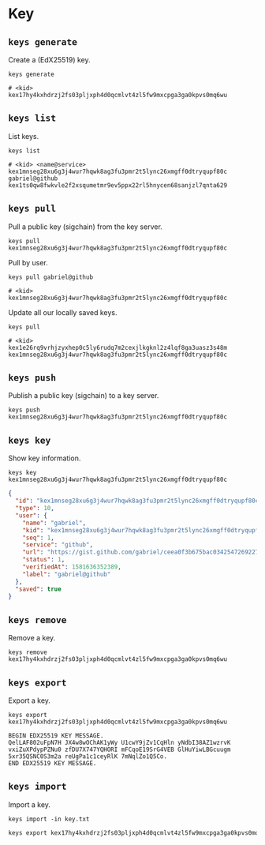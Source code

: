 # Key

## `keys generate`

Create a (EdX25519) key.

```shell
keys generate

# <kid>
kex17hy4kxhdrzj2fs03pljxph4d0qcmlvt4zl5fw9mxcpga3ga0kpvs0mq6wu
```

## `keys list`

List keys.

```shell
keys list

# <kid> <name@service>
kex1mnseg28xu6g3j4wur7hqwk8ag3fu3pmr2t5lync26xmgff0dtryqupf80c gabriel@github
kex1ts0qw8fwkvle2f2xsqumetmr9ev5ppx22rl5hnycen68sanjzl7qnta629
```

## `keys pull`

Pull a public key (sigchain) from the key server.

```shell
keys pull kex1mnseg28xu6g3j4wur7hqwk8ag3fu3pmr2t5lync26xmgff0dtryqupf80c
```

Pull by user.

```shell
keys pull gabriel@github

# <kid>
kex1mnseg28xu6g3j4wur7hqwk8ag3fu3pmr2t5lync26xmgff0dtryqupf80c
```

Update all our locally saved keys.

```shell
keys pull

# <kid>
kex1e26rq9vrhjzyxhep0c5ly6rudq7m2cexjlkgknl2z4lqf8ga3uasz3s48m
kex1mnseg28xu6g3j4wur7hqwk8ag3fu3pmr2t5lync26xmgff0dtryqupf80c
```

## `keys push`

Publish a public key (sigchain) to a key server.

```shell
keys push kex1mnseg28xu6g3j4wur7hqwk8ag3fu3pmr2t5lync26xmgff0dtryqupf80c
```

## `keys key`

Show key information.

```shell
keys key kex1mnseg28xu6g3j4wur7hqwk8ag3fu3pmr2t5lync26xmgff0dtryqupf80c
```

```json
{
  "id": "kex1mnseg28xu6g3j4wur7hqwk8ag3fu3pmr2t5lync26xmgff0dtryqupf80c",
  "type": 10,
  "user": {
    "name": "gabriel",
    "kid": "kex1mnseg28xu6g3j4wur7hqwk8ag3fu3pmr2t5lync26xmgff0dtryqupf80c",
    "seq": 1,
    "service": "github",
    "url": "https://gist.github.com/gabriel/ceea0f3b675bac03425472692273cf52",
    "status": 1,
    "verifiedAt": 1581636352389,
    "label": "gabriel@github"
  },
  "saved": true
}
```

## `keys remove`

Remove a key.

```shell
keys remove kex17hy4kxhdrzj2fs03pljxph4d0qcmlvt4zl5fw9mxcpga3ga0kpvs0mq6wu
```

## `keys export`

Export a key.

```shell
keys export kex17hy4kxhdrzj2fs03pljxph4d0qcmlvt4zl5fw9mxcpga3ga0kpvs0mq6wu
```

```text
BEGIN EDX25519 KEY MESSAGE.
QelLAF802uFpN7H JX4w8wOChAK1yWy U1cwY9jZv1CqHln yNdbI38AZ1wzrvK
vxiZuXPdypPZNu0 zfDU7X747YQHORI mFCqoE19SrG4VEB GlHuYiwLBGcuugm
5xr35QSNC0S3m2a reUgPa1c1ceyRlK 7mNqlZo1Q5Co.
END EDX25519 KEY MESSAGE.
```

## `keys import`

Import a key.

```shell
keys import -in key.txt
```

```txt
keys export kex17hy4kxhdrzj2fs03pljxph4d0qcmlvt4zl5fw9mxcpga3ga0kpvs0mq6wu
```
